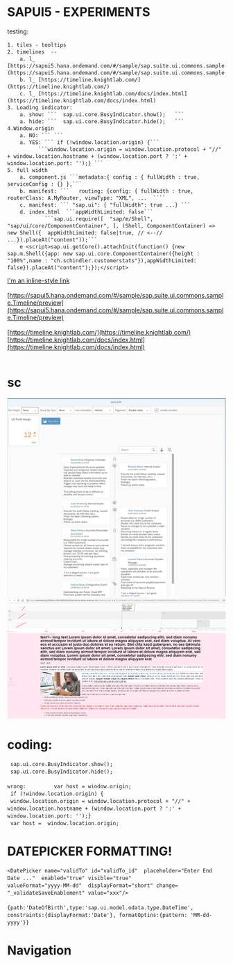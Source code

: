 # SAPUI5 - EXPERIMENTS		

testing: 
	
	1. tiles - tooltips 
	2. timelines  -- 
		a. l_ [https://sapui5.hana.ondemand.com/#/sample/sap.suite.ui.commons.sample.Timeline/preview](https://sapui5.hana.ondemand.com/#/sample/sap.suite.ui.commons.sample.Timeline/preview)   
		b. l_ [https://timeline.knightlab.com/](https://timeline.knightlab.com/)
		c. l_ [https://timeline.knightlab.com/docs/index.html](https://timeline.knightlab.com/docs/index.html)
	3. Loading indicator: 
		a. show: ```  sap.ui.core.BusyIndicator.show();   ```
		a. hide: ```  sap.ui.core.BusyIndicator.hide();   ```
	4.Window.origin 
		a. NO: ``` ```
		a. YES: ``` if (!window.location.origin) {```
			  ```window.location.origin = window.location.protocol + "//" + window.location.hostname + (window.location.port ? ':' + window.location.port: '');} ```
	5. full width 
		a. component.js ```metadata:{ config : { fullWidth : true, serviceConfig : {} },```
		b. manifest: ```   routing: {config: { fullWidth : true, routerClass: A.MyRouter, viewType: "XML", ...  ````
		c. manifest: ``` "sap.ui": { "fullWidth": true ...} ```
		d. index.html  ```appWidthLimited: false``` 
				```sap.ui.require([  "sap/m/Shell",   "sap/ui/core/ComponentContainer", ], (Shell, ComponentContainer) => new Shell({  appWidthLimited: false|true, // <--// ...}).placeAt("content"));```
		e <script>sap.ui.getCore().attachInit(function() {new sap.m.Shell({app: new sap.ui.core.ComponentContainer({height : "100%",name : "ch.schindler.customerstats"}),appWidthLimited: false}).placeAt("content");});</script>

[I'm an inline-style link](https://www.google.com)<br/>
<br/>[https://sapui5.hana.ondemand.com/#/sample/sap.suite.ui.commons.sample.Timeline/preview](https://sapui5.hana.ondemand.com/#/sample/sap.suite.ui.commons.sample.Timeline/preview)   
<br/>[https://timeline.knightlab.com/](https://timeline.knightlab.com/)
<br/>[https://timeline.knightlab.com/docs/index.html](https://timeline.knightlab.com/docs/index.html)
<br/><br/>
# sc 
![pic1](https://github.com/davidvela/SAPUI5_EXPERIMENTS/blob/master/assets/test1234.PNG)
![pic2](https://github.com/davidvela/SAPUI5_EXPERIMENTS/blob/master/assets/test2.PNG)

# coding: 
 ```  sap.ui.core.BusyIndicator.show();   ``` <br/>
 ```  sap.ui.core.BusyIndicator.hide();   ```<br/><br/>
 ``` wrong: 		var host = window.origin; ```<br/>
 ``` if (!window.location.origin) {```<br/>
```  window.location.origin = window.location.protocol + "//" + window.location.hostname + (window.location.port ? ':' + window.location.port: '');} ```<br/>
```  var host =  window.location.origin; ```<br/>

# DATEPICKER FORMATTING!
``` <DatePicker name="validTo" id="validTo_id"  placeholder="Enter End Date ..."  enabled="true" visible="true" ``` <br/>
```	valueFormat="yyyy-MM-dd"  displayFormat="short" change= "_validateSaveEnablement" value="xxx"/> 	``` <br/>
```   														``` <br/>
```{path:'DateOfBirth',type:'sap.ui.model.odata.type.DateTime', 						``` <br/>
```	constraints:{displayFormat:'Date'}, formatOptins:{pattern: 'MM-dd-yyyy'}}				``` <br/>

# Navigation


